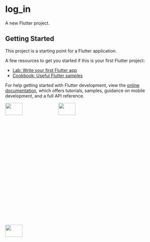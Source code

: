 # log_in

A new Flutter project.

## Getting Started

This project is a starting point for a Flutter application.

A few resources to get you started if this is your first Flutter project:

- [Lab: Write your first Flutter app](https://docs.flutter.dev/get-started/codelab)
- [Cookbook: Useful Flutter samples](https://docs.flutter.dev/cookbook)

For help getting started with Flutter development, view the
[online documentation](https://docs.flutter.dev/), which offers tutorials,
samples, guidance on mobile development, and a full API reference.

<p>

<img src="https://user-images.githubusercontent.com/117918175/229312555-e4a6645e-db3d-4279-a2e5-9caa12ebb50f.png" height="10%" width ="33%" >
<img src="https://user-images.githubusercontent.com/117918175/229312599-8046b37f-21ee-433e-a18c-e1e386adbcbb.png" height="10%" width ="33%" >
<img src="https://user-images.githubusercontent.com/117918175/229312591-f88f16b0-7931-432d-96a9-a6ff5984d6ea.png" height="10%" width ="33%" >

</p>
